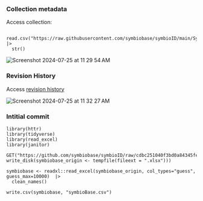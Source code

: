 ### Collection metadata 

Access collection:

```{r}

read.csv("https://raw.githubusercontent.com/symbiobase/symbioID/main/Symbiobase.csv") |> 
  str()

```

![Screenshot 2024-07-25 at 11 29 54 AM](https://github.com/user-attachments/assets/424fbe54-20f3-41d0-b435-7945d73b8f84)


### Revision History

Access [revision history](https://github.com/symbiobase/symbioID/commits/main/Symbiobase.csv)


![Screenshot 2024-07-25 at 11 32 27 AM](https://github.com/user-attachments/assets/3c422b51-e03e-4161-9df4-5683e637197b)


### Intitial commit

```{r}
library(httr)
library(tidyverse)
library(read_excel)
library(janitor)

GET("https://github.com/symbiobase/symbioID/raw/cdbc251040f3bd0a84345fe17a0175c2ee176187/symbioBase.xlsx",  write_disk(symbiobase_origin <- tempfile(fileext = ".xlsx")))

symbiobase <- readxl::read_excel(symbiobase_origin, col_types="guess", guess_max=10000)  |>
  clean_names()

write.csv(symbiobase, "symbioBase.csv")

```

